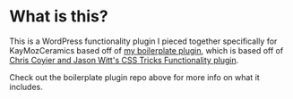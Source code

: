 # What is this?

This is a WordPress functionality plugin I pieced together specifically for KayMozCeramics based off of [my boilerplate plugin](https://github.com/davemoz/WP-functionality-plugin), which is based off of [Chris Coyier and Jason Witt's CSS Tricks Functionality plugin](https://github.com/chriscoyier/css-tricks-functionality-plugin).

Check out the boilerplate plugin repo above for more info on what it includes.
